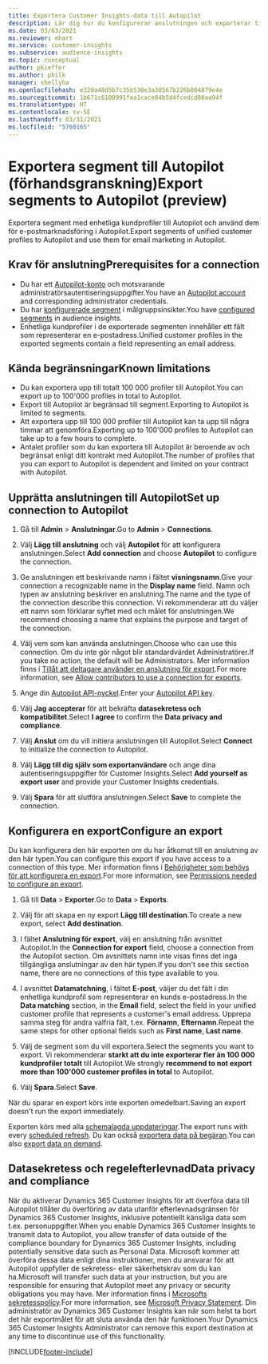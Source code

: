 ```yaml
---
title: Exportera Customer Insights-data till Autopilot
description: Lär dig hur du konfigurerar anslutningen och exporterar till Autopilot.
ms.date: 03/03/2021
ms.reviewer: mhart
ms.service: customer-insights
ms.subservice: audience-insights
ms.topic: conceptual
author: pkieffer
ms.author: philk
manager: shellyha
ms.openlocfilehash: e320a48d5b7c35b530e3a38567b226b804879e4e
ms.sourcegitcommit: 1b671c6100991fea1cace04b5d4fcedcd88aa94f
ms.translationtype: HT
ms.contentlocale: sv-SE
ms.lasthandoff: 03/31/2021
ms.locfileid: "5760165"
---
```

# <a name="export-segments-to-autopilot-preview"></a><span data-ttu-id="5cd38-103">Exportera segment till Autopilot (förhandsgranskning)</span><span class="sxs-lookup"><span data-stu-id="5cd38-103">Export segments to Autopilot (preview)</span></span>

<span data-ttu-id="5cd38-104">Exportera segment med enhetliga kundprofiler till Autopilot och använd dem för e-postmarknadsföring i Autopilot.</span><span class="sxs-lookup"><span data-stu-id="5cd38-104">Export segments of unified customer profiles to Autopilot and use them for email marketing in Autopilot.</span></span> 

## <a name="prerequisites-for-a-connection"></a><span data-ttu-id="5cd38-105">Krav för anslutning</span><span class="sxs-lookup"><span data-stu-id="5cd38-105">Prerequisites for a connection</span></span>

-   <span data-ttu-id="5cd38-106">Du har ett [Autopilot-konto](https://www.autopilothq.com/) och motsvarande administratörsautentiseringsuppgifter.</span><span class="sxs-lookup"><span data-stu-id="5cd38-106">You have an [Autopilot account](https://www.autopilothq.com/) and corresponding administrator credentials.</span></span>
-   <span data-ttu-id="5cd38-107">Du har [konfigurerade segment](segments.md) i målgruppsinsikter.</span><span class="sxs-lookup"><span data-stu-id="5cd38-107">You have [configured segments](segments.md) in audience insights.</span></span>
-   <span data-ttu-id="5cd38-108">Enhetliga kundprofiler i de exporterade segmenten innehåller ett fält som representerar en e-postadress.</span><span class="sxs-lookup"><span data-stu-id="5cd38-108">Unified customer profiles in the exported segments contain a field representing an email address.</span></span>

## <a name="known-limitations"></a><span data-ttu-id="5cd38-109">Kända begränsningar</span><span class="sxs-lookup"><span data-stu-id="5cd38-109">Known limitations</span></span>

- <span data-ttu-id="5cd38-110">Du kan exportera upp till totalt 100 000 profiler till Autopilot.</span><span class="sxs-lookup"><span data-stu-id="5cd38-110">You can export up to 100'000 profiles in total to Autopilot.</span></span>
- <span data-ttu-id="5cd38-111">Export till Autopilot är begränsad till segment.</span><span class="sxs-lookup"><span data-stu-id="5cd38-111">Exporting to Autopilot is limited to segments.</span></span>
- <span data-ttu-id="5cd38-112">Att exportera upp till 100 000 profiler till Autopilot kan ta upp till några timmar att genomföra.</span><span class="sxs-lookup"><span data-stu-id="5cd38-112">Exporting up to 100'000 profiles to Autopilot can take up to a few hours to complete.</span></span> 
- <span data-ttu-id="5cd38-113">Antalet profiler som du kan exportera till Autopilot är beroende av och begränsat enligt ditt kontrakt med Autopilot.</span><span class="sxs-lookup"><span data-stu-id="5cd38-113">The number of profiles that you can export to Autopilot is dependent and limited on your contract with Autopilot.</span></span>

## <a name="set-up-connection-to-autopilot"></a><span data-ttu-id="5cd38-114">Upprätta anslutningen till Autopilot</span><span class="sxs-lookup"><span data-stu-id="5cd38-114">Set up connection to Autopilot</span></span>

1. <span data-ttu-id="5cd38-115">Gå till **Admin** > **Anslutningar**.</span><span class="sxs-lookup"><span data-stu-id="5cd38-115">Go to **Admin** > **Connections**.</span></span>

1. <span data-ttu-id="5cd38-116">Välj **Lägg till anslutning** och välj **Autopilot** för att konfigurera anslutningen.</span><span class="sxs-lookup"><span data-stu-id="5cd38-116">Select **Add connection** and choose **Autopilot** to configure the connection.</span></span>

1. <span data-ttu-id="5cd38-117">Ge anslutningen ett beskrivande namn i fältet **visningsnamn**.</span><span class="sxs-lookup"><span data-stu-id="5cd38-117">Give your connection a recognizable name in the **Display name** field.</span></span> <span data-ttu-id="5cd38-118">Namn och typen av anslutning beskriver en anslutning.</span><span class="sxs-lookup"><span data-stu-id="5cd38-118">The name and the type of the connection describe this connection.</span></span> <span data-ttu-id="5cd38-119">Vi rekommenderar att du väljer ett namn som förklarar syftet med och målet för anslutningen.</span><span class="sxs-lookup"><span data-stu-id="5cd38-119">We recommend choosing a name that explains the purpose and target of the connection.</span></span>

1. <span data-ttu-id="5cd38-120">Välj vem som kan använda anslutningen.</span><span class="sxs-lookup"><span data-stu-id="5cd38-120">Choose who can use this connection.</span></span> <span data-ttu-id="5cd38-121">Om du inte gör något blir standardvärdet Administratörer.</span><span class="sxs-lookup"><span data-stu-id="5cd38-121">If you take no action, the default will be Administrators.</span></span> <span data-ttu-id="5cd38-122">Mer information finns i [Tillåt att deltagare använder en anslutning för export](connections.md#allow-contributors-to-use-a-connection-for-exports).</span><span class="sxs-lookup"><span data-stu-id="5cd38-122">For more information, see [Allow contributors to use a connection for exports](connections.md#allow-contributors-to-use-a-connection-for-exports).</span></span>

3. <span data-ttu-id="5cd38-123">Ange din [Autopilot API-nyckel](https://autopilot.docs.apiary.io/#).</span><span class="sxs-lookup"><span data-stu-id="5cd38-123">Enter your [Autopilot API key](https://autopilot.docs.apiary.io/#).</span></span>

1. <span data-ttu-id="5cd38-124">Välj **Jag accepterar** för att bekräfta **datasekretess och kompatibilitet**.</span><span class="sxs-lookup"><span data-stu-id="5cd38-124">Select **I agree** to confirm the **Data privacy and compliance**.</span></span>

1. <span data-ttu-id="5cd38-125">Välj **Anslut** om du vill initiera anslutningen till Autopilot.</span><span class="sxs-lookup"><span data-stu-id="5cd38-125">Select **Connect** to initialize the connection to Autopilot.</span></span>

1. <span data-ttu-id="5cd38-126">Välj **Lägg till dig själv som exportanvändare** och ange dina autentiseringsuppgifter för Customer Insights.</span><span class="sxs-lookup"><span data-stu-id="5cd38-126">Select **Add yourself as export user** and provide your Customer Insights credentials.</span></span>

1. <span data-ttu-id="5cd38-127">Välj **Spara** för att slutföra anslutningen.</span><span class="sxs-lookup"><span data-stu-id="5cd38-127">Select **Save** to complete the connection.</span></span>

## <a name="configure-an-export"></a><span data-ttu-id="5cd38-128">Konfigurera en export</span><span class="sxs-lookup"><span data-stu-id="5cd38-128">Configure an export</span></span>

<span data-ttu-id="5cd38-129">Du kan konfigurera den här exporten om du har åtkomst till en anslutning av den här typen.</span><span class="sxs-lookup"><span data-stu-id="5cd38-129">You can configure this export if you have access to a connection of this type.</span></span> <span data-ttu-id="5cd38-130">Mer information finns i [Behörigheter som behövs för att konfigurera en export](export-destinations.md#set-up-a-new-export).</span><span class="sxs-lookup"><span data-stu-id="5cd38-130">For more information, see [Permissions needed to configure an export](export-destinations.md#set-up-a-new-export).</span></span>

1. <span data-ttu-id="5cd38-131">Gå till **Data** > **Exporter**.</span><span class="sxs-lookup"><span data-stu-id="5cd38-131">Go to **Data** > **Exports**.</span></span>

1. <span data-ttu-id="5cd38-132">Välj för att skapa en ny export **Lägg till destination**.</span><span class="sxs-lookup"><span data-stu-id="5cd38-132">To create a new export, select **Add destination**.</span></span>

1. <span data-ttu-id="5cd38-133">I fältet **Anslutning för export**, välj en anslutning från avsnittet Autopilot.</span><span class="sxs-lookup"><span data-stu-id="5cd38-133">In the **Connection for export** field, choose a connection from the Autopilot section.</span></span> <span data-ttu-id="5cd38-134">Om avsnittets namn inte visas finns det inga tillgängliga anslutningar av den här typen.</span><span class="sxs-lookup"><span data-stu-id="5cd38-134">If you don't see this section name, there are no connections of this type available to you.</span></span>

3. <span data-ttu-id="5cd38-135">I avsnittet **Datamatchning**, i fältet **E-post**, väljer du det fält i din enhetliga kundprofil som representerar en kunds e-postadress.</span><span class="sxs-lookup"><span data-stu-id="5cd38-135">In the **Data matching** section, in the **Email** field, select the field in your unified customer profile that represents a customer's email address.</span></span> <span data-ttu-id="5cd38-136">Upprepa samma steg för andra valfria fält, t.ex. **Förnamn**, **Efternamn**.</span><span class="sxs-lookup"><span data-stu-id="5cd38-136">Repeat the same steps for other optional fields such as **First name**, **Last name**.</span></span>

1. <span data-ttu-id="5cd38-137">Välj de segment som du vill exportera.</span><span class="sxs-lookup"><span data-stu-id="5cd38-137">Select the segments you want to export.</span></span> <span data-ttu-id="5cd38-138">Vi rekommenderar **starkt att du inte exporterar fler än 100 000 kundprofiler totalt** till Autopilot.</span><span class="sxs-lookup"><span data-stu-id="5cd38-138">We strongly **recommend to not export more than 100'000 customer profiles in total** to Autopilot.</span></span> 

1. <span data-ttu-id="5cd38-139">Välj **Spara**.</span><span class="sxs-lookup"><span data-stu-id="5cd38-139">Select **Save**.</span></span>

<span data-ttu-id="5cd38-140">När du sparar en export körs inte exporten omedelbart.</span><span class="sxs-lookup"><span data-stu-id="5cd38-140">Saving an export doesn't run the export immediately.</span></span>

<span data-ttu-id="5cd38-141">Exporten körs med alla [schemalagda uppdateringar](system.md#schedule-tab).</span><span class="sxs-lookup"><span data-stu-id="5cd38-141">The export runs with every [scheduled refresh](system.md#schedule-tab).</span></span> <span data-ttu-id="5cd38-142">Du kan också [exportera data på begäran](export-destinations.md#run-exports-on-demand).</span><span class="sxs-lookup"><span data-stu-id="5cd38-142">You can also [export data on demand](export-destinations.md#run-exports-on-demand).</span></span> 

## <a name="data-privacy-and-compliance"></a><span data-ttu-id="5cd38-143">Datasekretess och regelefterlevnad</span><span class="sxs-lookup"><span data-stu-id="5cd38-143">Data privacy and compliance</span></span>

<span data-ttu-id="5cd38-144">När du aktiverar Dynamics 365 Customer Insights för att överföra data till Autopilot tillåter du överföring av data utanför efterlevnadsgränsen för Dynamics 365 Customer Insights, inklusive potentiellt känsliga data som t.ex. personuppgifter.</span><span class="sxs-lookup"><span data-stu-id="5cd38-144">When you enable Dynamics 365 Customer Insights to transmit data to Autopilot, you allow transfer of data outside of the compliance boundary for Dynamics 365 Customer Insights, including potentially sensitive data such as Personal Data.</span></span> <span data-ttu-id="5cd38-145">Microsoft kommer att överföra dessa data enligt dina instruktioner, men du ansvarar för att Autopilot uppfyller de sekretess- eller säkerhetskrav som du kan ha.</span><span class="sxs-lookup"><span data-stu-id="5cd38-145">Microsoft will transfer such data at your instruction, but you are responsible for ensuring that Autopilot meet any privacy or security obligations you may have.</span></span> <span data-ttu-id="5cd38-146">Mer information finns i [Microsofts sekretesspolicy](https://go.microsoft.com/fwlink/?linkid=396732).</span><span class="sxs-lookup"><span data-stu-id="5cd38-146">For more information, see [Microsoft Privacy Statement](https://go.microsoft.com/fwlink/?linkid=396732).</span></span>
<span data-ttu-id="5cd38-147">Din administratör av Dynamics 365 Customer Insights kan när som helst ta bort det här exportmålet för att sluta använda den här funktionen.</span><span class="sxs-lookup"><span data-stu-id="5cd38-147">Your Dynamics 365 Customer Insights Administrator can remove this export destination at any time to discontinue use of this functionality.</span></span>


[!INCLUDE[footer-include](../includes/footer-banner.md)]
